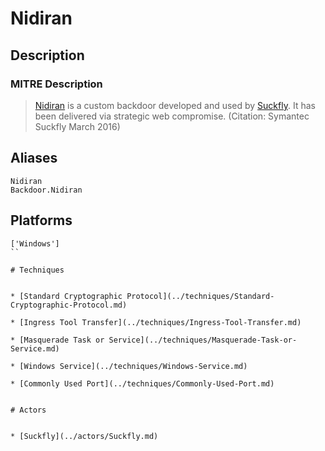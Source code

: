 
# Nidiran

## Description

### MITRE Description

> [Nidiran](https://attack.mitre.org/software/S0118) is a custom backdoor developed and used by [Suckfly](https://attack.mitre.org/groups/G0039). It has been delivered via strategic web compromise. (Citation: Symantec Suckfly March 2016)

## Aliases

```
Nidiran
Backdoor.Nidiran
```

## Platforms

```
['Windows']
``

# Techniques


* [Standard Cryptographic Protocol](../techniques/Standard-Cryptographic-Protocol.md)

* [Ingress Tool Transfer](../techniques/Ingress-Tool-Transfer.md)
    
* [Masquerade Task or Service](../techniques/Masquerade-Task-or-Service.md)
    
* [Windows Service](../techniques/Windows-Service.md)
    
* [Commonly Used Port](../techniques/Commonly-Used-Port.md)
    

# Actors


* [Suckfly](../actors/Suckfly.md)

